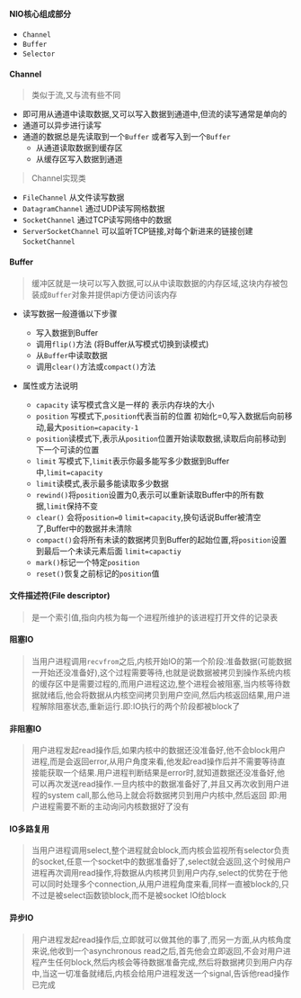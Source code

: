 #### NIO核心组成部分

* `Channel`
* `Buffer`
* `Selector`

#### Channel

> 类似于流,又与流有些不同

* 即可用从通道中读取数据,又可以写入数据到通道中,但流的读写通常是单向的
* 通道可以异步进行读写
* 通道的数据总是先读取到一个`Buffer` 或者写入到一个`Buffer`
  * 从通道读取数据到缓存区
  * 从缓存区写入数据到通道

> Channel实现类

* `FileChannel` 从文件读写数据
* `DatagramChannel` 通过UDP读写网格数据
* `SocketChannel` 通过TCP读写网络中的数据
* `ServerSocketChannel` 可以监听TCP链接,对每个新进来的链接创建`SocketChannel`

#### Buffer

> 缓冲区就是一块可以写入数据,可以从中读取数据的内存区域,这块内存被包装成`Buffer`对象并提供api方便访问该内存

* 读写数据一般遵循以下步骤
  * 写入数据到Buffer
  * 调用`flip()`方法 (将Buffer从写模式切换到读模式)
  * 从`Buffer`中读取数据
  * 调用`clear()`方法或`compact()`方法

* 属性或方法说明
  * `capacity` 读写模式含义是一样的 表示内存块的大小
  * `position` 写模式下,`position`代表当前的位置 初始化=0,写入数据后向前移动,最大`position=capacity-1`
  * `position`读模式下,表示从`position`位置开始读取数据,读取后向前移动到下一个可读的位置
  * `limit` 写模式下,`limit`表示你最多能写多少数据到Buffer中,`limit=capacity`
  * `limit`读模式,表示最多能读取多少数据
  * `rewind()`将`position`设置为0,表示可以重新读取Buffer中的所有数据,`limit`保持不变
  * `clear()` 会将`position=0` `limit=capacity`,换句话说Buffer被清空了,Buffer中的数据并未清除
  * `compact()`会将所有未读的数据拷贝到Buffer的起始位置,将`position`设置到最后一个未读元素后面 `limit=capactiy`
  * `mark()`标记一个特定`position`
  * `reset()`恢复之前标记的`position`值

#### 文件描述符(File descriptor)

> 是一个索引值,指向内核为每一个进程所维护的该进程打开文件的记录表

#### 阻塞IO

> 当用户进程调用`recvfrom`之后,内核开始IO的第一个阶段:准备数据(可能数据一开始还没准备好),这个过程需要等待,也就是说数据被拷贝到操作系统内核的缓存区中是需要过程的,而用户进程这边,整个进程会被阻塞,当内核等待数据就绪后,他会将数据从内核空间拷贝到用户空间,然后内核返回结果,用户进程解除阻塞状态,重新运行.即:IO执行的两个阶段都被block了

#### 非阻塞IO

> 用户进程发起read操作后,如果内核中的数据还没准备好,他不会block用户进程,而是会返回error,从用户角度来看,他发起read操作后并不需要等待直接能获取一个结果.用户进程判断结果是error时,就知道数据还没准备好,他可以再次发送read操作.一旦内核中的数据准备好了,并且又再次收到用户进程的system call,那么他马上就会将数据拷贝到用户内核中,然后返回 即:用户进程需要不断的主动询问内核数据好了没有

#### IO多路复用

> 当用户进程调用select,整个进程就会block,而内核会监视所有selector负责的socket,任意一个socket中的数据准备好了,select就会返回,这个时候用户进程再次调用read操作,将数据从内核拷贝到用户内存,select的优势在于他可以同时处理多个connection,从用户进程角度来看,同样一直被block的,只不过是被select函数锁block,而不是被socket IO给block

#### 异步IO

> 用户进程发起read操作后,立即就可以做其他的事了,而另一方面,从内核角度来说,他收到一个asynchronous read之后,首先他会立即返回,不会对用户进程产生任何block,然后内核会等待数据准备完成,然后将数据拷贝到用户内存中,当这一切准备就绪后,内核会给用户进程发送一个signal,告诉他read操作已完成

